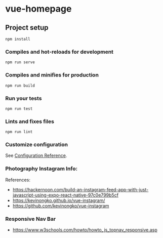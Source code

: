 # vue-homepage

## Project setup
```
npm install
```

### Compiles and hot-reloads for development
```
npm run serve
```

### Compiles and minifies for production
```
npm run build
```

### Run your tests
```
npm run test
```

### Lints and fixes files
```
npm run lint
```

### Customize configuration
See [Configuration Reference](https://cli.vuejs.org/config/).

### Photography Instagram Info:
References: 
* https://hackernoon.com/build-an-instagram-feed-app-with-just-javascript-using-expo-react-native-97c0e799b5cf
* https://kevinongko.github.io/vue-instagram/
* https://github.com/kevinongko/vue-instagram

### Responsive Nav Bar
* https://www.w3schools.com/howto/howto_js_topnav_responsive.asp

